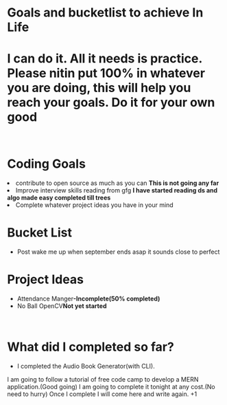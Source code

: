 <h1>Goals and bucketlist to achieve In Life</h1>
<h1>I can do it. All it needs is practice. Please nitin put 100% in whatever you are doing, this will help you reach your goals. Do it for your own good</h1>
<br>
<h1>Coding Goals</h1
<ul>
  <li>contribute to open source as much as you can <b>This is not going any far</b></li>
  <li>Improve interview skills reading from gfg <b>I have started reading ds and algo made easy completed till trees</b></li>
  <li>Complete whatever project ideas you have in your mind</li>
</ul>
<h1>Bucket List</h1>
<ul>
  <li>Post wake me up when september ends asap it sounds close to perfect</li>
</ul>
<h1>Project Ideas</h1>
<ul>
  <li>Attendance Manger<b>-Incomplete(50% completed)</b></li>
  <li>No Ball OpenCV<b>Not yet started</b></li>
</ul>
<br>

# What did I completed so far?
- I completed the Audio Book Generator(with CLI).


I am going to follow a tutorial of free code camp to develop a MERN application.(Good going)
I am going to complete it tonight at any cost.(No need to hurry)
Once I complete I will come here and write again. +1
